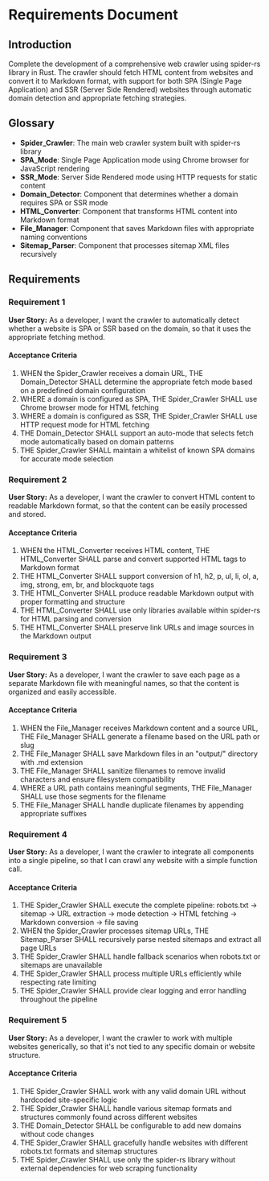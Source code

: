 # Requirements Document

## Introduction

Complete the development of a comprehensive web crawler using spider-rs library in Rust. The crawler should fetch HTML content from websites and convert it to Markdown format, with support for both SPA (Single Page Application) and SSR (Server Side Rendered) websites through automatic domain detection and appropriate fetching strategies.

## Glossary

- **Spider_Crawler**: The main web crawler system built with spider-rs library
- **SPA_Mode**: Single Page Application mode using Chrome browser for JavaScript rendering
- **SSR_Mode**: Server Side Rendered mode using HTTP requests for static content
- **Domain_Detector**: Component that determines whether a domain requires SPA or SSR mode
- **HTML_Converter**: Component that transforms HTML content into Markdown format
- **File_Manager**: Component that saves Markdown files with appropriate naming conventions
- **Sitemap_Parser**: Component that processes sitemap XML files recursively

## Requirements

### Requirement 1

**User Story:** As a developer, I want the crawler to automatically detect whether a website is SPA or SSR based on the domain, so that it uses the appropriate fetching method.

#### Acceptance Criteria

1. WHEN the Spider_Crawler receives a domain URL, THE Domain_Detector SHALL determine the appropriate fetch mode based on a predefined domain configuration
2. WHERE a domain is configured as SPA, THE Spider_Crawler SHALL use Chrome browser mode for HTML fetching
3. WHERE a domain is configured as SSR, THE Spider_Crawler SHALL use HTTP request mode for HTML fetching
4. THE Domain_Detector SHALL support an auto-mode that selects fetch mode automatically based on domain patterns
5. THE Spider_Crawler SHALL maintain a whitelist of known SPA domains for accurate mode selection

### Requirement 2

**User Story:** As a developer, I want the crawler to convert HTML content to readable Markdown format, so that the content can be easily processed and stored.

#### Acceptance Criteria

1. WHEN the HTML_Converter receives HTML content, THE HTML_Converter SHALL parse and convert supported HTML tags to Markdown format
2. THE HTML_Converter SHALL support conversion of h1, h2, p, ul, li, ol, a, img, strong, em, br, and blockquote tags
3. THE HTML_Converter SHALL produce readable Markdown output with proper formatting and structure
4. THE HTML_Converter SHALL use only libraries available within spider-rs for HTML parsing and conversion
5. THE HTML_Converter SHALL preserve link URLs and image sources in the Markdown output

### Requirement 3

**User Story:** As a developer, I want the crawler to save each page as a separate Markdown file with meaningful names, so that the content is organized and easily accessible.

#### Acceptance Criteria

1. WHEN the File_Manager receives Markdown content and a source URL, THE File_Manager SHALL generate a filename based on the URL path or slug
2. THE File_Manager SHALL save Markdown files in an "output/" directory with .md extension
3. THE File_Manager SHALL sanitize filenames to remove invalid characters and ensure filesystem compatibility
4. WHERE a URL path contains meaningful segments, THE File_Manager SHALL use those segments for the filename
5. THE File_Manager SHALL handle duplicate filenames by appending appropriate suffixes

### Requirement 4

**User Story:** As a developer, I want the crawler to integrate all components into a single pipeline, so that I can crawl any website with a simple function call.

#### Acceptance Criteria

1. THE Spider_Crawler SHALL execute the complete pipeline: robots.txt → sitemap → URL extraction → mode detection → HTML fetching → Markdown conversion → file saving
2. WHEN the Spider_Crawler processes sitemap URLs, THE Sitemap_Parser SHALL recursively parse nested sitemaps and extract all page URLs
3. THE Spider_Crawler SHALL handle fallback scenarios when robots.txt or sitemaps are unavailable
4. THE Spider_Crawler SHALL process multiple URLs efficiently while respecting rate limiting
5. THE Spider_Crawler SHALL provide clear logging and error handling throughout the pipeline

### Requirement 5

**User Story:** As a developer, I want the crawler to work with multiple websites generically, so that it's not tied to any specific domain or website structure.

#### Acceptance Criteria

1. THE Spider_Crawler SHALL work with any valid domain URL without hardcoded site-specific logic
2. THE Spider_Crawler SHALL handle various sitemap formats and structures commonly found across different websites
3. THE Domain_Detector SHALL be configurable to add new domains without code changes
4. THE Spider_Crawler SHALL gracefully handle websites with different robots.txt formats and sitemap structures
5. THE Spider_Crawler SHALL use only the spider-rs library without external dependencies for web scraping functionality